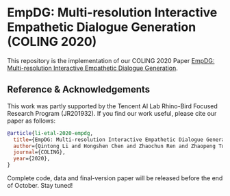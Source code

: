 # EmpDG: Multi-resolution Interactive Empathetic Dialogue Generation (COLING 2020)

This repository is the implementation of our COLING 2020 Paper [EmpDG: Multi-resolution Interactive Empathetic Dialogue Generation](https://github.com/qtli/EmpDG).


## Reference & Acknowledgements

This work was partly supported by the Tencent AI Lab Rhino-Bird Focused Research Program (JR201932).
If you find our work useful, please cite our paper as follows:

```bibtex
@article{li-etal-2020-empdg,
  title={EmpDG: Multi-resolution Interactive Empathetic Dialogue Generation},
  author={Qintong Li and Hongshen Chen and Zhaochun Ren and Zhaopeng Tu and Zhumin Chen},
  journal={COLING},
  year={2020},
}
```


Complete code, data and final-version paper will be released before the end of October. Stay tuned!







